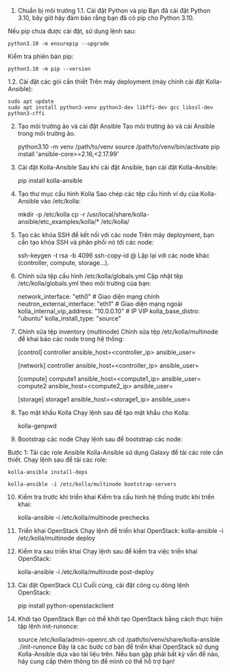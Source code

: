 1. Chuẩn bị môi trường
1.1. Cài đặt Python và pip
Bạn đã cài đặt Python 3.10, bây giờ hãy đảm bảo rằng bạn đã có pip cho Python 3.10.

Nếu pip chưa được cài đặt, sử dụng lệnh sau:

    python3.10 -m ensurepip --upgrade
Kiểm tra phiên bản pip:

    python3.10 -m pip --version
1.2. Cài đặt các gói cần thiết
Trên máy deployment (máy chính cài đặt Kolla-Ansible):

    sudo apt update
    sudo apt install python3-venv python3-dev libffi-dev gcc libssl-dev python3-cffi
2. Tạo môi trường ảo và cài đặt Ansible
Tạo môi trường ảo và cài Ansible trong môi trường ảo.

    python3.10 -m venv /path/to/venv
    source /path/to/venv/bin/activate
    pip install 'ansible-core>=2.16,<2.17.99'
    
3. Cài đặt Kolla-Ansible
Sau khi cài đặt Ansible, bạn cài đặt Kolla-Ansible:

    pip install kolla-ansible
4. Tạo thư mục cấu hình Kolla
Sao chép các tệp cấu hình ví dụ của Kolla-Ansible vào /etc/kolla:

    mkdir -p /etc/kolla
    cp -r /usr/local/share/kolla-ansible/etc_examples/kolla/* /etc/kolla/
5. Tạo các khóa SSH để kết nối với các node
Trên máy deployment, bạn cần tạo khóa SSH và phân phối nó tới các node:

    ssh-keygen -t rsa -b 4096
    ssh-copy-id <user>@<node-ip>
Lặp lại với các node khác (controller, compute, storage...).

6. Chỉnh sửa tệp cấu hình /etc/kolla/globals.yml
Cập nhật tệp /etc/kolla/globals.yml theo môi trường của bạn:

    network_interface: "eth0"  # Giao diện mạng chính
    neutron_external_interface: "eth1"  # Giao diện mạng ngoài
    kolla_internal_vip_address: "10.0.0.10"  # IP VIP
    kolla_base_distro: "ubuntu"
    kolla_install_type: "source"
7. Chỉnh sửa tệp inventory (multinode)
Chỉnh sửa tệp /etc/kolla/multinode để khai báo các node trong hệ thống:

    [control]
    controller ansible_host=<controller_ip> ansible_user=<user>
    
    [network]
    controller ansible_host=<controller_ip> ansible_user=<user>
    
    [compute]
    compute1 ansible_host=<compute1_ip> ansible_user=<user>
    compute2 ansible_host=<compute2_ip> ansible_user=<user>
    
    [storage]
    storage1 ansible_host=<storage1_ip> ansible_user=<user>
8. Tạo mật khẩu Kolla
Chạy lệnh sau để tạo mật khẩu cho Kolla:

    kolla-genpwd
9. Bootstrap các node
Chạy lệnh sau để bootstrap các node:

Bước 1: Tải các role Ansible
    Kolla-Ansible sử dụng Galaxy để tải các role cần thiết. Chạy lệnh sau để tải các role:
    
    
    kolla-ansible install-deps
    
    kolla-ansible -i /etc/kolla/multinode bootstrap-servers

10. Kiểm tra trước khi triển khai
Kiểm tra cấu hình hệ thống trước khi triển khai:

    kolla-ansible -i /etc/kolla/multinode prechecks
11. Triển khai OpenStack
Chạy lệnh để triển khai OpenStack:
    kolla-ansible -i /etc/kolla/multinode deploy
12. Kiểm tra sau triển khai
Chạy lệnh sau để kiểm tra việc triển khai OpenStack:

    kolla-ansible -i /etc/kolla/multinode post-deploy
13. Cài đặt OpenStack CLI
Cuối cùng, cài đặt công cụ dòng lệnh OpenStack:

    pip install python-openstackclient
14. Khởi tạo OpenStack
Bạn có thể khởi tạo OpenStack bằng cách thực hiện tập lệnh init-runonce:

    source /etc/kolla/admin-openrc.sh
    cd /path/to/venv/share/kolla-ansible
    ./init-runonce
Đây là các bước cơ bản để triển khai OpenStack sử dụng Kolla-Ansible dựa vào tài liệu trên. Nếu bạn gặp phải bất kỳ vấn đề nào, hãy cung cấp thêm thông tin để mình có thể hỗ trợ bạn!
